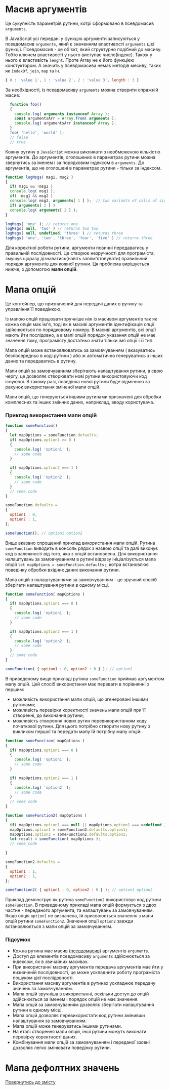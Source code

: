 # Масив аргументів

Це сукупність параметрів рутини, котрі сформовано в псевдомасив <code>arguments</code>.

В JavaScript усі передані у функцію аргументи записуються у псевдомасив `arguments`, який є значенням властивості 
`arguments` цієї функції.
Псевдомасив - це об'єкт, який структурно подібний до масиву. Тобто ключем властивості у нього виступає число(індекс).
Також у нього є властивість `lenght`. Проте Array не є його функцією констуктором. А значить у псевдомасива немає
методів месиву, таких як `indexOf`, `join`, `map` та ін.
```js
{ 0 : 'value 1', 1 : 'value 2', 2 : 'value 3', length : 3 }
```

За необхідності, із псевдомасиву `arguments` можна створити спражній масив:
```js
  function foo()
  {
    console.log( arguments instanceof Array );
    const argumentsArr = Array.from( arguments );
    console.log( argumentsArr instanceof Array );
  }
  foo( 'hello', 'world' );
  // false
  // true
```

Кожну рутину в `JavaScript` можна викликати з необмеженою кількістю аргументів. 
До аргументів, оголошених в параметрах рутини можна звернутись за іменем і за порядковим індексом в `arguments`. 
До аргументів, що не оголошені в параметрах рутини - тільки за індексом.
```js
function logMsgs( msg1, msg2 )
{
  if( msg1 && !msg2 )
  console.log( msg1 );
  if( !msg1 && msg2 )
  console.log( msg2, arguments[ 1 ] );  // two variants of calls of signed parameter
  if( arguments[ 2 ] )
  console.log( arguments[ 2 ] );
}

logMsgs( 'one' ); // returns one
logMsgs( null, 'two' ) // returns two two
logMsgs( null, undefined, 'three' ) // returns three
logMsgs( 'one', 'two', 'three', 'four', 'five' ) // returns three
```

Для коректної роботи рутини, аргументи повинні передаватись у правильній послідовності.
Це створює незручності для програміста, змушує щоразу дізнаватись(навіть запям'ятовувати) правильний
порядок аргументів для кожної рутини. Ця проблема вирішується нижче, з допомогою **мапи опцій**.

# Мапа опцій

Це контейнер, що призначений для передачі даних в рутину та управління її поведінкою.

Із мапою опцій працювати зручніше ніж із масивом аргументів так як кожна опція має ім'я, 
тоді як в масиві аргументів ідентифікація опції здійснюється по порядковому номеру. В масиві аргументів, 
всі опції мають йти послідовно, а в мапі опцій порядок указання опцій не має значення тому, 
програмісту достатньо знати тільки імя опції і її тип.

Мапа опцій може встановлюватись за замовчуванням ( вказуватись безпосередньо в коді рутини ) або ж автоматично 
генеруватись з інших даних та передаватись в рутину.

Мапи опцій за замовчуванням зберігають налаштування рутини, в свою чергу, це дозволяє створювати нові рутини 
використовуючи код існуючої. В такому разі, поведінка нової рутини буде відмінною за рахунок використання зміненої мапи опцій.  

Мапи опцій, що генеруються іншими рутинами призначені для обробки комплесних та інших змінних даних, наприклад, 
вводу користувача.

### Приклад використання мапи опцій

```js
function someFunction()
{
  let mapOptions = someFunction.defaults;
  if( mapOptions.option1 >= 0 )
  {
    console.log( 'option1' );
    // some code
  }

  if( mapOptions.option2 === 1 )
  {
    console.log( 'option2' );
    // some code
  }
  // some code
}

someFunction.defaults =
{
  option1 : 0,
  option2 : 1,
};

someFunction(); // option1 option2
```

Вище вказано спрощений приклад використання мапи опцій. Рутина `someFunction` виводить в консоль рядок з назвою опції
та далі виконує код в залежності від того, яка з опцій встановлена. Для використання налаштувань за замовчуванням 
в рутині відразу ініціалізується мапа опцій `let mapOptions = someFunction.defaults;`, котра встановлює поведінку 
обробки вхідних даних виконання рутини.

Мапа опцій з налаштуваннями за замовчуванням - це зручний спосіб зберігати налаштування рутини в одному місці.

```js
function someFunction( mapOptions )
{
  if( mapOptions.option1 === 0 )
  {
    console.log( 'option1' );
    // some code
  }

  if( mapOptions.option2 === 1 )
  {
    console.log( 'option2' );
    // some code
  }
  // some code
}

someFunction( { option1 : 0, option2 : 0 } ); // option1
```

В приведеному вище прикладі рутина `someFunction` приймає аргументом мапу опцій. Цей спосіб використання має переваги 
в порівнянні з першим:

- можливість використання мапи опцій, що згенеровані іншими рутинами;
- можливість перевірки коректності значень мапи опцій при її створенні, до виконання рутини;
- можливість створення нових рутин перевикористанням коду початкової рутини. Для цього потрібно створити нову рутину з викликом першої та передати мапу їй потрібну мапу опцій:


```js
function someFunction( mapOptions )
{
  if( mapOptions.option1 === 0 )
  {
    console.log( 'option1' );
    // some code
  }

  if( mapOptions.option2 === 1 )
  {
    console.log( 'option2' );
    // some code
  }
  // some code
}

function someFunction2( mapOptions )
{
  if( mapOptions.option1 === null || mapOptions.option1 === undefined )
  mapOptions.option1 = someFunction2.defaults.option1;
  mapOptions.option2 = someFunction2.defaults.option2;
  let result = someFunction( mapOptions );
  // some code

}

someFunction2.defaults =
{
  option1 : 1,
  option2 : 1,
};

someFunction2( { option1 : 0, option2 : 0 } ); // option1 option2
```

Приклад демонструє як рутина `someFunction2` використовує код рутини `someFunction`. 
В приведеному прикладі мапа опцій формується з двох частин - переданого аргумента, та налаштувань за замовчуванням. 
Якщо опція `option1` не визначена, їй присвоюється значення з мапи опцій рутини `someFunction2`. 
Значення опції `option2` завжди встановлюється з мапи опцій за замовчуванням.

### Підсумок

- Кожна рутина має масив ([псевдомасив](#Масив-аргументів)) аргументів `arguments`.
- Доступ до елементів псевдомасиву `arguments` здійснюється за індексом, як в звичайних масивах.
- При використанні масиву аргументів передача аргументів має йти у визначеній послідовності, це може ускладнити роботу програміста пошуком цієї послідовності.
- Використання масиву аргументів в рутинах ускладнює передачу значень за замовчуванням.
- Мапа опцій зручніша в використанні, оскільки доступ до опцій здійснюється за іменем і порядок опцій не має значення.
- Мапа опцій за замовчуванням дозволяє зберігати налаштування рутини в одному місці.
- Мапа опцій дозволяє перевикористати код рутини змінивши налаштування за замовчуванням.
- Мапа опцій може генеруватись іншими рутинами.
- На етапі створення мапи опцій, інші рутини можуть виконати перевірку коректності даних.
- Комбінування мапи опцій за замовчуванням і переданої ззовні дозволяє легко змінювати поведінку рутини.

# Мапа дефолтних значень

<!--  -->

[Повернутись до змісту](../README.md#Концепції)

